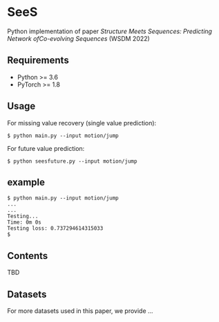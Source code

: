 # SeeS
Python implementation of paper *Structure Meets Sequences: Predicting Network ofCo-evolving Sequences* (WSDM 2022)

## Requirements

- Python >= 3.6
- PyTorch >= 1.8

## Usage

For missing value recovery (single value prediction):

	$ python main.py --input motion/jump

For future value prediction:

	$ python seesfuture.py --input motion/jump

## example


	$ python main.py --input motion/jump 
	...
	...
	Testing...
	Time: 0m 0s
	Testing loss: 0.737294614315033
	$ 

## Contents

TBD
	
## Datasets

For more datasets used in this paper, we provide ...
